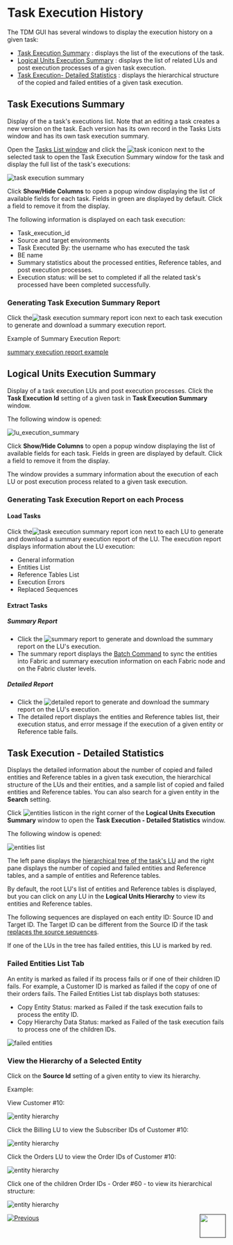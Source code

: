 # Task Execution History

The TDM GUI has several windows to display the execution history on a given task:

- [Task Execution Summary](#task-executions-summary) :  displays the list of the executions of the task.
- [Logical Units Execution Summary](#logical-units-execution-summary) : displays the list of related LUs and post execution processes of a given task execution.
- [Task Execution- Detailed Statistics](#task-execution---detailed-statistics) : displays the hierarchical structure of the copied and failed entities of a given task execution.



## Task Executions Summary 

Display of the a task's executions list. Note that an editing a task creates a new version on the task. Each version has its own record in the Tasks Lists window and has its own task execution summary. 

Open the [Tasks List window](14_task_overview.md#tdm-tasks-list-window) and click the ![task icon](images/task_execution_history_icon.png)icon next to the selected task to open the Task Execution Summary window for the task and display the full list of the task's executions:

![task execution summary](images/task_execution_summary.png)

Click **Show/Hide Columns** to open a popup window displaying the list of available fields for each task. Fields in green are displayed by default.  Click a field to remove it from the display.

The following information is displayed on each task execution:

- Task_execution_id
- Source and target environments
- Task Executed By:  the username who has executed the task
- BE name
- Summary statistics about the processed entities, Reference tables, and post execution processes.
- Execution status: will be set to completed if all the related task's processed have been completed successfully.

### Generating Task Execution Summary Report

Click the![task execution summary report](images/task_execution_summary_report_icon.png) icon next to each task execution to generate and download a summary execution report.

Example of Summary Execution Report:

[summary execution report example](ExtractDataFlux_Summary_Execution_Report_EXECID_12.xlsx)

## Logical Units Execution Summary

Display of a task execution LUs and post execution processes. Click the **Task Execution Id** setting of a given task in **Task Execution Summary** window. 

The following window is opened:

![lu_execution_summary](images/lu_execution_summary.png)

Click **Show/Hide Columns** to open a popup window displaying the list of available fields for each task. Fields in green are displayed by default.  Click a field to remove it from the display.

The window provides a summary information about the execution of each LU or post execution process related to a given task execution.

### Generating Task Execution Report on each Process

#### Load Tasks

Click the![task execution summary report](images/task_execution_summary_report_icon.png) icon next to each LU to generate and download a summary execution report of the LU. The execution report displays information about the LU execution:

- General information
- Entities List
- Reference Tables List
- Execution Errors
- Replaced Sequences

#### Extract Tasks

##### Summary Report

- Click the ![summary report](images/extract_lu_summary_report.png) to generate and download the summary report on the LU's execution.
- The summary report displays the [Batch Command](/articles/TDM/tdm_architecture/03_task_execution_processes.md#main-tdm-task-execution-process-tdmexecutetask-job) to sync the entities into Fabric and summary execution information on each Fabric node and on the Fabric cluster levels.

##### Detailed Report

- Click the ![detailed report](images/extract_lu_detailed_report.png) to generate and download the summary report on the LU's execution.
- The detailed report displays the entities and Reference tables list, their execution status, and error message if the execution of a given entity or Reference table fails.

## Task Execution - Detailed Statistics

Displays the detailed information about the number of copied and failed entities and Reference tables in a given task execution, the hierarchical structure of the LUs and their entities, and a sample list of copied and failed entities and Reference tables. You can also search for a given entity in the **Search** setting.

Click ![entities list](images/entities_list_icon.png)icon in the right corner of the **Logical Units Execution Summary** window to open the **Task Execution - Detailed Statistics** window.

The following window is opened:

![entities list](images/task_execution_entities_list.png)



The left pane displays the [hierarchical tree of the task's LU](/articles/TDM/tdm_overview/03_business_entity_overview.md#building-an-lu-hierarchy-in-a-be) and the right pane displays the number of copied and failed entities and Reference tables, and a sample of entities and Reference tables. 

By default, the root LU's list of entities and Reference tables is displayed, but you can click on any LU in the **Logical Units Hierarchy** to view its entities and Reference tables.

The following sequences are displayed on each entity ID: Source ID and Target ID. The Target ID can be different from the Source ID if the task [replaces the source sequences](19_load_task_request_parameters_regular_mode.md#replace-sequences).

If one of the LUs in the tree has failed entities, this LU is marked by red.

### Failed Entities List Tab

An entity is marked as failed if its process fails or if one of their children ID fails. For example, a Customer ID is marked as failed if the copy of one of their orders fails.  The Failed Entities List tab displays both statuses: 

- Copy Entity Status: marked as Failed if the task execution fails to process the entity ID.
- Copy Hierarchy Data Status: marked as Failed of the task execution fails to process one of the children IDs.

![failed entities](images/failed_entities_tab.png)

### View the Hierarchy of a Selected Entity

Click on the **Source Id** setting of a given entity to view its hierarchy. 

Example:

View Customer #10:

![entity hierarchy](images/task_execution_ID_hierarchy_1.png)



Click the Billing LU to view the Subscriber IDs of Customer #10:

![entity hierarchy](images/task_execution_ID_hierarchy_2.png)



Click the Orders LU to view the Order IDs of Customer #10:

![entity hierarchy](images/task_execution_ID_hierarchy_3.png)

Click one of the children Order IDs - Order #60 - to view its hierarchical structure:

![entity hierarchy](images/task_execution_ID_hierarchy_4.png)



  [![Previous](/articles/images/Previous.png)](26_task_execution.md)[<img align="right" width="60" height="54" src="/articles/images/Next.png">]()

